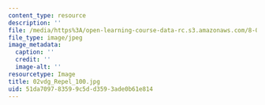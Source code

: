 ```yaml
---
content_type: resource
description: ''
file: /media/https%3A/open-learning-course-data-rc.s3.amazonaws.com/8-02t-electricity-and-magnetism-spring-2005/51da709783599c5dd3593ade0b61e814_02vdg_Repel_100.jpg
file_type: image/jpeg
image_metadata:
  caption: ''
  credit: ''
  image-alt: ''
resourcetype: Image
title: 02vdg_Repel_100.jpg
uid: 51da7097-8359-9c5d-d359-3ade0b61e814
---
```

